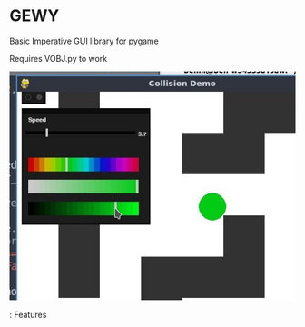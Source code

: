 # GEWY
Basic Imperative GUI library for pygame

Requires VOBJ.py to work

![Example Use](colourSlider_VariableSlider.jpg)

: Features


